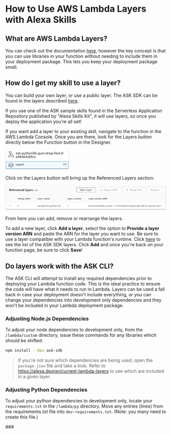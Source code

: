 # How to Use AWS Lambda Layers with Alexa Skills

## What are AWS Lambda Layers?

You can check out the documentation [here](https://docs.aws.amazon.com/lambda/latest/dg/configuration-layers.html), however the key concept is that you can use libraries in your function without needing to include them in your deployment package.  This lets you keep your deployment package small.

## How do I get my skill to use a layer?

You can build your own layer, or use a public layer.  The ASK SDK can be found in the layers described [here](../../guides/lambda-layers/ask-sdk-lambda-layers.md).

If you use one of the ASK sample skills found in the Serverless Application Repository published by "Alexa Skills Kit", it will use layers, so once you deploy the application you're all set!

If you want add a layer to your existing skill, navigate to the function in the AWS Lambda Console.  Once you are there, look for the Layers button directly below the Function button in the Designer.

![image of AWS Lambda console with Layers button](./layers_button.png)

Click on the Layers button will bring up the Referenced Layers section:

![image of Referenced Layers section of the AWS Lambda console](./referenced_layers.png)

From here you can add, remove or rearrange the layers.

To add a new layer, click **Add a layer**, select the option to **Provide a layer version ARN** and paste the ARN for the layer you want to use.  Be sure to use a layer compatible with your Lambda function's runtime.  Click [here](../../resources/lambda-layers/ask-sdk-lambda-layers.md) to see the list of the ASK SDK layers.  Click **Add** and once you're back on your function page, be sure to click **Save**!

## Do layers work with the ASK CLI?

The ASK CLI will attempt to install any required dependencies prior to deploying your Lambda function code.  This is the ideal practice to ensure the code will have what it needs to run in Lambda.  Layers can be used a fall back in case your deployment doesn't include everything, or you can change your dependencies into development only dependencies and they won't be included in your Lambda deployment package.

### Adjusting Node.js Dependencies

To adjust your node dependencies to development only, from the `/lambda/custom` directory, issue these commands for any libraries which should be shifted:

```bash
npm install --dev ask-sdk
```
> If you're not sure which dependencies are being used, open the `package.json` file and take a look.  Refer to https://alexa.design/current-lambda-layers to see which are included in a given layer.

### Adjusting Python Dependencies

To adjust your python dependencies to development only, locate your `requirements.txt` in the `/lambda/py` directory.  Move any entries (lines) from the requirements.txt file into `dev-requirements.txt`.  (Note: you many need to create this file.) 

\###
